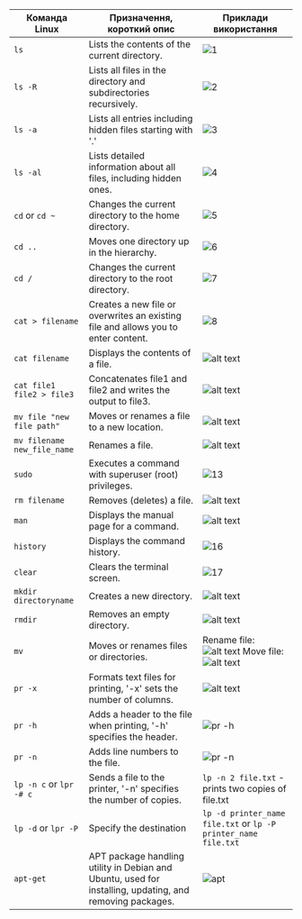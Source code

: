 
| Команда Linux | Призначення, короткий опис | Приклади використання  |
|-----------|-------------------------|---------------|
| `ls` | Lists the contents of the current directory. | ![1](https://github.com/Uklonsd/DevOps/assets/129956851/38b93f7d-21c1-4724-a71c-fd7971e3a5ae)|
| `ls -R` | Lists all files in the directory and subdirectories recursively. | ![2](https://github.com/Uklonsd/DevOps/assets/129956851/24357ff4-162f-46c3-98ac-942ead39a506) |
| `ls -a` | Lists all entries including hidden files starting with '.' | ![3](https://github.com/Uklonsd/DevOps/assets/129956851/02a2e33b-1dda-4f0c-bc03-a7920d4c9b80)|
| `ls -al` | Lists detailed information about all files, including hidden ones. |![4](https://github.com/Uklonsd/DevOps/assets/129956851/21f5f27c-e31c-4e06-8239-1b3e0607e154)|
| `cd` or `cd ~` | Changes the current directory to the home directory. |![5](https://github.com/Uklonsd/DevOps/assets/129956851/f350b3c8-d49d-42c9-a868-30379f330351) |
| `cd ..` | Moves one directory up in the hierarchy. |![6](https://github.com/Uklonsd/DevOps/assets/129956851/c2d8c714-7577-48bd-8969-7b6d4fbbbc98)|
| `cd /` | Changes the current directory to the root directory. |![7](https://github.com/Uklonsd/DevOps/assets/129956851/eb590373-6761-49ac-a5f0-efb9087bd841) |
| `cat > filename` | Creates a new file or overwrites an existing file and allows you to enter content. |![8](https://github.com/Uklonsd/DevOps/assets/129956851/352be2a0-8f4b-4d33-a784-84d477931a07) |
| `cat filename` | Displays the contents of a file. | ![alt text](../image-20.png) |
| `cat file1 file2 > file3` | Concatenates file1 and file2 and writes the output to file3. | ![alt text](../image-21.png) |
| `mv file "new file path"` | Moves or renames a file to a new location. | ![alt text](../image-22.png) |
| `mv filename new_file_name` | Renames a file. | ![alt text](../image-23.png) |
| `sudo` | Executes a command with superuser (root) privileges. |![13](https://github.com/Uklonsd/DevOps/assets/129956851/58380124-ab2f-4ebe-ab2b-d2ed1cb39387)|
| `rm filename` | Removes (deletes) a file. | ![alt text](../image-25.png) |
| `man` | Displays the manual page for a command. | ![alt text](../image-26.png) |
| `history` | Displays the command history. |![16](https://github.com/Uklonsd/DevOps/assets/129956851/c2165ffb-da1a-496c-ac35-100d41bb1f6e)|
| `clear` | Clears the terminal screen. |![17](https://github.com/Uklonsd/DevOps/assets/129956851/89c9deb8-9dab-49f5-b5f0-dce9790ec507)|
| `mkdir directoryname` | Creates a new directory. | ![alt text](../image-29.png) |
| `rmdir` | Removes an empty directory. | ![alt text](../image-30.png) |
| `mv` | Moves or renames files or directories. | Rename file:![alt text](../image-31.png) Move file: ![alt text](../image-32.png) |
| `pr -x` | Formats text files for printing, '-x' sets the number of columns. | ![alt text](../image-33.png) |
| `pr -h` | Adds a header to the file when printing, '-h' specifies the header. |![pr -h](https://github.com/Uklonsd/DevOps/assets/129956851/fb4e90b6-bef1-4bc2-839a-ee2ce2d93356)|
| `pr -n` | Adds line numbers to the file. | ![pr -n](https://github.com/Uklonsd/DevOps/assets/129956851/8daa6ebe-beb2-44cc-959b-6241270808f7)|
| `lp -n c` or `lpr -# c` | Sends a file to the printer, '-n' specifies the number of copies. | `lp -n 2 file.txt` - prints two copies of file.txt |
| `lp -d` or `lpr -P` | Specify the destination | `lp -d printer_name file.txt` or `lp -P printer_name file.txt` |
| `apt-get` | APT package handling utility in Debian and Ubuntu, used for installing, updating, and removing packages. |![apt](https://github.com/Uklonsd/DevOps/assets/129956851/1ec1b7b6-c0d1-42be-8b76-8ed84e4eb903)|
